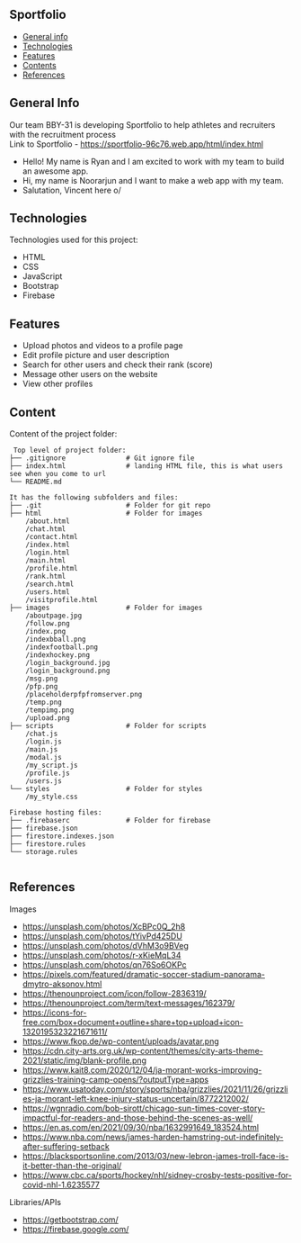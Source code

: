 ## Sportfolio

* [General info](#general-info)
* [Technologies](#technologies)
* [Features](#features)
* [Contents](#content)
* [References](#references)

## General Info
Our team BBY-31 is developing Sportfolio to help athletes and recruiters with the recruitment process<br/>
Link to Sportfolio - https://sportfolio-96c76.web.app/html/index.html

* Hello! My name is Ryan and I am excited to work with my team to build an awesome app.
* Hi, my name is Noorarjun and I want to make a web app with my team.
* Salutation, Vincent here o/
	
## Technologies
Technologies used for this project:
* HTML
* CSS
* JavaScript
* Bootstrap
* Firebase

## Features
* Upload photos and videos to a profile page
* Edit profile picture and user description
* Search for other users and check their rank (score)
* Message other users on the website
* View other profiles
	
## Content
Content of the project folder:

```
 Top level of project folder: 
├── .gitignore               # Git ignore file
├── index.html               # landing HTML file, this is what users see when you come to url
└── README.md

It has the following subfolders and files:
├── .git                     # Folder for git repo
├── html                     # Folder for images
    /about.html    
    /chat.html
    /contact.html
    /index.html
    /login.html
    /main.html
    /profile.html
    /rank.html
    /search.html
    /users.html
    /visitprofile.html 
├── images                   # Folder for images
    /aboutpage.jpg    
    /follow.png
    /index.png
    /indexbball.png
    /indexfootball.png
    /indexhockey.png
    /login_background.jpg
    /login_background.png
    /msg.png
    /pfp.png
    /placeholderpfpfromserver.png
    /temp.png
    /tempimg.png
    /upload.png              
├── scripts                  # Folder for scripts
    /chat.js                
    /login.js               
    /main.js                 
    /modal.js                
    /my_script.js            
    /profile.js              
    /users.js                
└── styles                   # Folder for styles
    /my_style.css            

Firebase hosting files: 
├── .firebaserc              # Folder for firebase
├── firebase.json
├── firestore.indexes.json
├── firestore.rules
└── storage.rules


```

## References
Images

* https://unsplash.com/photos/XcBPc0Q_2h8
* https://unsplash.com/photos/tYivPd425DU
* https://unsplash.com/photos/dVhM3o9BVeg
* https://unsplash.com/photos/r-xKieMqL34
* https://unsplash.com/photos/qn76So6OKPc
* https://pixels.com/featured/dramatic-soccer-stadium-panorama-dmytro-aksonov.html
* https://thenounproject.com/icon/follow-2836319/
* https://thenounproject.com/term/text-messages/162379/
* https://icons-for-free.com/box+document+outline+share+top+upload+icon-1320195323221671611/
* https://www.fkop.de/wp-content/uploads/avatar.png
* https://cdn.city-arts.org.uk/wp-content/themes/city-arts-theme-2021/static/img/blank-profile.png
* https://www.kait8.com/2020/12/04/ja-morant-works-improving-grizzlies-training-camp-opens/?outputType=apps
* https://www.usatoday.com/story/sports/nba/grizzlies/2021/11/26/grizzlies-ja-morant-left-knee-injury-status-uncertain/8772212002/
* https://wgnradio.com/bob-sirott/chicago-sun-times-cover-story-impactful-for-readers-and-those-behind-the-scenes-as-well/
* https://en.as.com/en/2021/09/30/nba/1632991649_183524.html
* https://www.nba.com/news/james-harden-hamstring-out-indefinitely-after-suffering-setback
* https://blacksportsonline.com/2013/03/new-lebron-james-troll-face-is-it-better-than-the-original/
* https://www.cbc.ca/sports/hockey/nhl/sidney-crosby-tests-positive-for-covid-nhl-1.6235577

Libraries/APIs

* https://getbootstrap.com/
* https://firebase.google.com/



